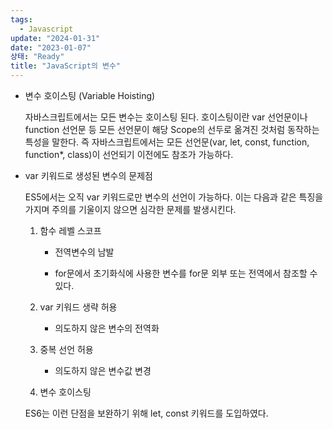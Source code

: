 ```yaml
---
tags:
  - Javascript
update: "2024-01-31"
date: "2023-01-07"
상태: "Ready"
title: "JavaScript의 변수"
---
```

- 변수 호이스팅 (Variable Hoisting)

    자바스크립트에서는 모든 변수는 호이스팅 된다. 호이스팅이란 var 선언문이나 function 선언문 등 모든 선언문이 해당 Scope의 선두로 옮겨진 것처럼 동작하는 특성을 말한다. 즉 자바스크립트에서는 모든 선언문(var, let, const, function, function*, class)이 선언되기 이전에도 참조가 가능하다. 

- var 키워드로 생성된 변수의 문제점

    ES5에서는 오직 var 키워드로만 변수의 선언이 가능하다. 이는 다음과 같은 특징을 가지며 주의를 기울이지 않으면 심각한 문제를 발생시킨다. 

    1. 함수 레벨 스코프

        - 전역변수의 남발

        - for문에서 초기화식에 사용한 변수를 for문 외부 또는 전역에서 참조할 수 있다. 

    1. var 키워드 생략 허용

        - 의도하지 않은 변수의 전역화

    1. 중복 선언 허용

        - 의도하지 않은 변수값 변경

    1. 변수 호이스팅

    ES6는 이런 단점을 보완하기 위해 let, const 키워드를 도입하였다. 

